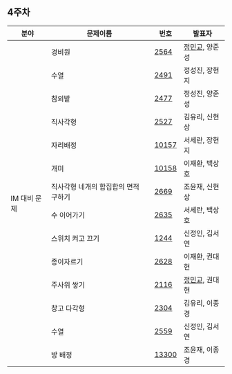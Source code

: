 ## 4주차

<table>
  <thead>
    <tr>
      <th>
        분야
      </th>
      <th>
        문제이름
      </th>
      <th>
        번호
      </th>
      <th>
        발표자
      </th>
    </tr>
  </thead>
  <tbody>
    <tr>
      <td rowspan ="14">
        IM 대비 문제
      </td>
      <td>
        	경비원
      </td>
      <td>
        <a href="https://www.acmicpc.net/problem/2564">2564</a>
      </td>
      <td>
        <a href="https://github.com/Sh03Algorithm/ps_study/blob/main/week_04/A_2564_%EC%A0%95%EB%AF%BC%EA%B5%90.java">정민교</a>, 양준성
      </td>
    </tr>
    <tr>
    <td>
        	수열
      </td>
      <td>
        <a href="https://www.acmicpc.net/problem/2491">2491</a>
      </td>
      <td>
        정성진, 장현지
      </td>
    </tr>
    <tr>
    <td>
        	참외밭
      </td>
      <td>
        <a href="https://www.acmicpc.net/problem/2477">2477</a>
      </td>
      <td>
        정성진, 양준성
      </td>
    </tr>
    <tr>
    <td>
        	직사각형
      </td>
      <td>
        <a href="https://www.acmicpc.net/problem/2527">2527</a>
      </td>
      <td>
        김유리, 신현상
      </td>
    </tr>
    <tr>
    <td>
        	자리배정
      </td>
      <td>
        <a href="https://www.acmicpc.net/problem/10157">10157</a>
      </td>
      <td>
        서세란, 장현지
      </td>
    </tr>
    <tr>
    <td>
        	개미
      </td>
      <td>
        <a href="https://www.acmicpc.net/problem/10158">10158</a>
      </td>
      <td>
        이재환, 백상호
      </td>
    </tr>
    <tr>
    <td>
        	직사각형 네개의 합집합의 면적 구하기
      </td>
      <td>
        <a href="https://www.acmicpc.net/problem/2669">2669</a>
      </td>
      <td>
        조윤재, 신현상
      </td>
    </tr>
    <tr>
    <td>
        	수 이어가기
      </td>
      <td>
        <a href="https://www.acmicpc.net/problem/2635">2635</a>
      </td>
      <td>
        서세란, 백상호
      </td>
    </tr>
    <tr>
    <td>
        	스위치 켜고 끄기
      </td>
      <td>
        <a href="https://www.acmicpc.net/problem/1244">1244</a>
      </td>
      <td>
        신정인, 김서연
      </td>
    </tr>
    <tr>
    <td>
        	종이자르기
      </td>
      <td>
        <a href="https://www.acmicpc.net/problem/2628">2628</a>
      </td>
      <td>
        이재환, 권대현
      </td>
    </tr>
    <tr>
    <td>
        	주사위 쌓기
      </td>
      <td>
        <a href="https://www.acmicpc.net/problem/2116">2116</a>
      </td>
      <td>
        <a href="https://github.com/Sh03Algorithm/ps_study/blob/main/week_04/A_2116_%EC%A0%95%EB%AF%BC%EA%B5%90.java">정민교</a>, 권대현
      </td>
    </tr>
    <tr>
    <td>
        	창고 다각형
      </td>
      <td>
        <a href="https://www.acmicpc.net/problem/2304">2304</a>
      </td>
      <td>
        김유리, 이종경
      </td>
    </tr>
    <tr>
    <td>
        	수열
      </td>
      <td>
        <a href="https://www.acmicpc.net/problem/2559">2559</a>
      </td>
      <td>
        신정인, 김서연
      </td>
    </tr>
    <tr>
    <td>
        	방 배정
      </td>
      <td>
        <a href="https://www.acmicpc.net/problem/13300">13300</a>
      </td>
      <td>
        조윤재, 이종경
      </td>
    </tr>
  </tbody>
</table>
